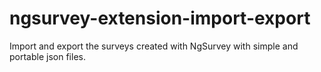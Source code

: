 # ngsurvey-extension-import-export
Import and export the surveys created with NgSurvey with simple and portable json files.
